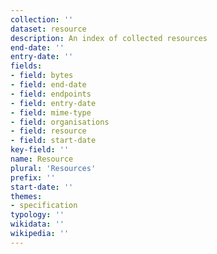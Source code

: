 ```yaml
---
collection: ''
dataset: resource
description: An index of collected resources
end-date: ''
entry-date: ''
fields:
- field: bytes
- field: end-date
- field: endpoints
- field: entry-date
- field: mime-type
- field: organisations
- field: resource
- field: start-date
key-field: ''
name: Resource
plural: 'Resources'
prefix: ''
start-date: ''
themes:
- specification
typology: ''
wikidata: ''
wikipedia: ''
---
```


